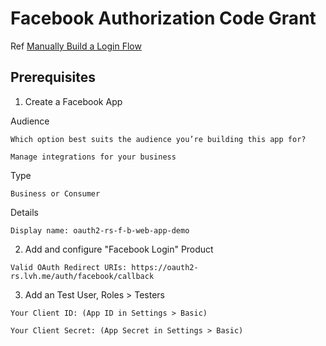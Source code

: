 # Facebook Authorization Code Grant

Ref [Manually Build a Login Flow](https://developers.facebook.com/docs/facebook-login/manually-build-a-login-flow/)

## Prerequisites

1. Create a Facebook App

Audience

```
Which option best suits the audience you’re building this app for?

Manage integrations for your business
```

Type

```
Business or Consumer
```

Details

```
Display name: oauth2-rs-f-b-web-app-demo
```

2. Add and configure "Facebook Login" Product

```
Valid OAuth Redirect URIs: https://oauth2-rs.lvh.me/auth/facebook/callback
```

3. Add an Test User, Roles > Testers


```
Your Client ID: (App ID in Settings > Basic)

Your Client Secret: (App Secret in Settings > Basic)
```
